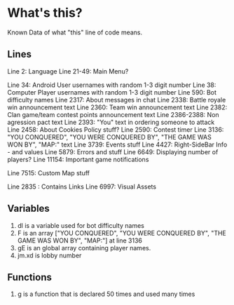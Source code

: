 # What's this?
Known Data of what "this" line of code means.

## Lines
Line 2: Language
Line 21-49: Main Menu?

Line 34: Android User usernames with random 1-3 digit number
Line 38: Computer Player usernames with random 1-3 digit number
Line 590: Bot difficulty names
Line 2317: About messages in chat
Line 2338: Battle royale win announcement text
Line 2360: Team win announcement text
Line 2382: Clan game/team contest points announcement text
Line 2386-2388: Non agression pact text
Line 2393: "You" text in ordering someone to attack
Line 2458: About Cookies Policy stuff?
Line 2590: Contest timer
Line 3136: "YOU CONQUERED", "YOU WERE CONQUERED BY", "THE GAME WAS WON BY", "MAP:" text
Line 3739: Events stuff
Line 4427: Right-SideBar Info - and values
Line 5879: Errors and stuff
Line 6649: Displaying number of players?
Line 11154: Important game notifications

Line 7515: Custom Map stuff

Line 2835 : Contains Links
Line 6997: Visual Assets

## Variables
1. dl is a variable used for bot difficulty names
2. F is an array ["YOU CONQUERED", "YOU WERE CONQUERED BY", "THE GAME WAS WON BY", "MAP:"] at line 3136
3. gE is an global array containing player names.
4. jm.xd is lobby number
## Functions

1. g is a function that is declared 50 times and used many times